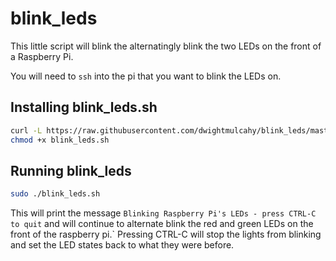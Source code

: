 # blink_leds

This little script will blink the alternatingly blink the two  LEDs on the front of a Raspberry Pi.

You will need to `ssh` into the pi that you want to blink the LEDs on.

## Installing blink_leds.sh
```bash
curl -L https://raw.githubusercontent.com/dwightmulcahy/blink_leds/master/blink_leds.sh > blink_leds.sh
chmod +x blink_leds.sh
```

## Running blink_leds
```bash
sudo ./blink_leds.sh
```

This will print the message `Blinking Raspberry Pi's LEDs - press CTRL-C to quit` and will continue to alternate blink the red and green LEDs on the front of the raspberry pi.`
Pressing CTRL-C will stop the lights from blinking and set the LED states back to what they were before.
